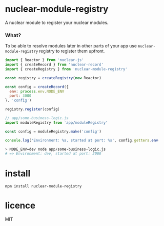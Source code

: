 # nuclear-module-registry

A nuclear module to register your nuclear modules.

### What?

To be able to resolve modules later in other parts of your app use
`nuclear-module-registry` registry to register them upfront.

```js
import { Reactor } from 'nuclear-js'
import { createRecord } from 'nuclear-record'
import { createRegistry } from 'nuclear-module-registry'

const registry = createRegistry(new Reactor)

const config = createRecord({
  env: process.env.NODE_ENV
  port: 3000
}, 'config')

registry.register(config)

// app/some-business-logic.js
import moduleRegistry from 'app/moduleRegistry'

const config = moduleRegistry.make('config')

console.log('Environment: %s, started at port: %s', config.getters.env(), config.getters.port())
```

```sh
> NODE_ENV=dev node app/some-business-logic.js
# => Environment: dev, started at port: 3000
```

# install

```
npm install nuclear-module-registry
```

# licence

MIT

